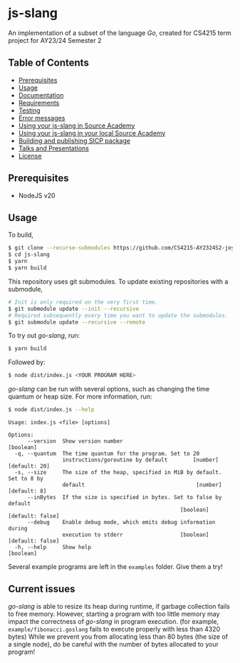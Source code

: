 # js-slang

An implementation of a subset of the language _Go_, created for CS4215 term project for AY23/24 Semester 2

## Table of Contents

- [Prerequisites](#prerequisites)
- [Usage](#usage)
- [Documentation](#documentation)
- [Requirements](#requirements)
- [Testing](#testing)
- [Error messages](#error-messages)
- [Using your js-slang in Source Academy](#using-your-js-slang-in-source-academy)
- [Using your js-slang in your local Source Academy](#using-your-js-slang-in-your-local-source-academy)
- [Building and publishing SICP package](#building-and-publishing-sicp-package)
- [Talks and Presentations](#talks-and-presentations)
- [License](#license)

## Prerequisites

- NodeJS v20

## Usage

To build,

```bash
$ git clone --recurse-submodules https://github.com/CS4215-AY2324S2-joy-kyriel/go-slang.git
$ cd js-slang
$ yarn
$ yarn build
```

This repository uses git submodules. To update existing repositories with a submodule,

```bash
# Init is only required on the very first time.
$ git submodule update --init --recursive
# Required subsequently every time you want to update the submodules.
$ git submodule update --recursive --remote
```

To try out _go-slang_, run:

```bash
$ yarn build
```

Followed by:

```bash
$ node dist/index.js <YOUR PROGRAM HERE>
```

_go-slang_ can be run with several options, such as changing the time quantum or heap size. For more information, run:

```bash
$ node dist/index.js --help
```

```{.}
Usage: index.js <file> [options]

Options:
      --version  Show version number                                   [boolean]
  -q, --quantum  The time quantum for the program. Set to 20
                 instructions/goroutine by default        [number] [default: 20]
  -s, --size     The size of the heap, specified in MiB by default. Set to 8 by
                 default                                   [number] [default: 8]
      --inBytes  If the size is specified in bytes. Set to false by default
                                                      [boolean] [default: false]
      --debug    Enable debug mode, which emits debug information during
                 execution to stderr                  [boolean] [default: false]
  -h, --help     Show help                                             [boolean]
```

Several example programs are left in the `examples` folder. Give them a try!

## Current issues

_go-slang_ is able to resize its heap during runtime, if garbage collection fails to free memory. However, starting a program with too little
memory may impact the correctness of _go-slang_ in program execution. (for example, `example/fibonacci.goslang` fails to execute properly with less than 4320 bytes) While we prevent you from allocating less than 80 bytes (the size of a single node), do be careful with the number of bytes allocated to your program!